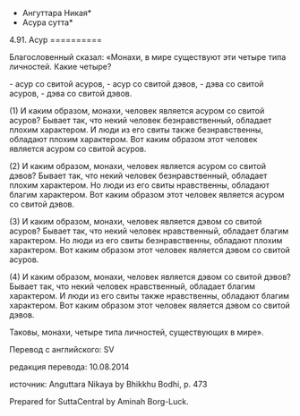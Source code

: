 * Ангуттара Никая*
* Асура сутта*

4\.91\. Асур
\=\=\=\=\=\=\=\=\=\=

Благословенный сказал: «Монахи, в мире существуют эти четыре типа личностей\. Какие четыре?

\- асур со свитой асуров,
\- асур со свитой дэвов,
\- дэва со свитой асуров,
\- дэва со свитой дэвов\.

\(1\) И каким образом, монахи, человек является асуром со свитой асуров? Бывает так, что некий человек безнравственный, обладает плохим характером\. И люди из его свиты также безнравственны, обладают плохим характером\. Вот каким образом этот человек является асуром со свитой асуров\.

\(2\) И каким образом, монахи, человек является асуром со свитой дэвов? Бывает так, что некий человек безнравственный, обладает плохим характером\. Но люди из его свиты нравственны, обладают благим характером\. Вот каким образом этот человек является асуром со свитой дэвов\.

\(3\) И каким образом, монахи, человек является дэвом со свитой асуров? Бывает так, что некий человек нравственный, обладает благим характером\. Но люди из его свиты безнравственны, обладают плохим характером\. Вот каким образом этот человек является дэвом со свитой асуров\.

\(4\) И каким образом, монахи, человек является дэвом со свитой дэвов? Бывает так, что некий человек нравственный, обладает благим характером\. И люди из его свиты также нравственны, обладают благим характером\. Вот каким образом этот человек является дэвом со свитой дэвов\.

Таковы, монахи, четыре типа личностей, существующих в мире»\.

Перевод с английского: SV

редакция перевода: 10\.08\.2014

источник: Anguttara Nikaya by Bhikkhu Bodhi, p\. 473

Prepared for SuttaCentral by Aminah Borg\-Luck\.